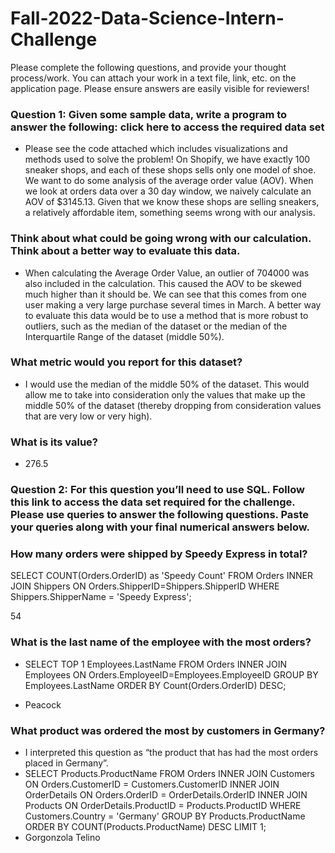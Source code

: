 # Fall-2022-Data-Science-Intern-Challenge
Please complete the following questions, and provide your thought process/work. You can attach your work in a text file, link, etc. on the application page. Please ensure answers are easily visible for reviewers!

### Question 1: Given some sample data, write a program to answer the following: click here to access the required data set
- Please see the code attached which includes visualizations and methods used to solve the problem!
On Shopify, we have exactly 100 sneaker shops, and each of these shops sells only one model of shoe. We want to do some analysis of the average order value (AOV). When we look at orders data over a 30 day window, we naively calculate an AOV of $3145.13. Given that we know these shops are selling sneakers, a relatively affordable item, something seems wrong with our analysis.

### Think about what could be going wrong with our calculation. Think about a better way to evaluate this data.

  - When calculating the Average Order Value, an outlier of 704000 was also included in the calculation. This caused the AOV to be skewed much higher than it should be. We can see that this comes from one user making a very large purchase several times in March. A better way to evaluate this data would be to use a method that is more robust to outliers, such as the median of the dataset or the median of the Interquartile Range of the dataset (middle 50%).

### What metric would you report for this dataset?

  - I would use the median of the middle 50% of the dataset. This would allow me to take into consideration only the values that make up the middle 50% of the dataset (thereby dropping from consideration values that are very low or very high).

### What is its value?
 
  - 276.5
### Question 2: For this question you’ll need to use SQL. Follow this link to access the data set required for the challenge. Please use queries to answer the following questions. Paste your queries along with your final numerical answers below.

### How many orders were shipped by Speedy Express in total?

SELECT COUNT(Orders.OrderID) as 'Speedy Count' FROM Orders INNER JOIN Shippers ON Orders.ShipperID=Shippers.ShipperID WHERE Shippers.ShipperName = 'Speedy Express';

54

### What is the last name of the employee with the most orders?

  - SELECT TOP 1 Employees.LastName FROM Orders INNER JOIN Employees ON Orders.EmployeeID=Employees.EmployeeID GROUP BY Employees.LastName ORDER BY Count(Orders.OrderID) DESC;

  - Peacock

### What product was ordered the most by customers in Germany?

  - I interpreted this question as “the product that has had the most orders placed in Germany”.
  - SELECT Products.ProductName FROM Orders INNER JOIN Customers ON Orders.CustomerID = Customers.CustomerID INNER JOIN OrderDetails ON Orders.OrderID = OrderDetails.OrderID INNER JOIN Products ON OrderDetails.ProductID = Products.ProductID WHERE Customers.Country = 'Germany' GROUP BY Products.ProductName ORDER BY COUNT(Products.ProductName) DESC LIMIT 1;
  - Gorgonzola Telino

